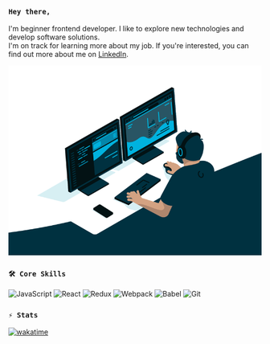 

<!-- <details>
<summary>Резюме и портфолио <img src="https://github.com/dragndroper/dragndroper/blob/main/assets/hand.gif" width="30"></a></summary>
  

[Russian](https://drive.google.com/file/d/1awZUpNWjUZttDM3QbYwWb3CT2sZAPqli/view?usp=sharing)  
[English](https://drive.google.com/file/d/1qD5ovceTERrKggfGhqJXABTomcZLtUTA/view?usp=sharing)
</details>
 -->
###  `Hey there,` 

I'm beginner frontend developer. I like to explore new technologies and develop software solutions.  
I'm on track for learning more about my job. If you're interested, you can find out more about me on [LinkedIn](https://www.linkedin.com/in/dragndroper/).


[![Header](https://github.com/dragndroper/dragndroper/blob/main/assets/computer.gif)](#)

### `🛠 Core Skills`  

![JavaScript](https://img.shields.io/badge/-JavaScript-003140?style=for-the-badge&logo=javaScript&logoColor=E9D54D)
![React](https://img.shields.io/badge/-React-003140?style=for-the-badge&logo=React&logoColor=61dafb)
![Redux](https://img.shields.io/badge/-Redux-003140?style=for-the-badge&logo=Redux&logoColor=764bbc)
![Webpack](https://img.shields.io/badge/-WebPack-003140?style=for-the-badge&logo=WebPack&logoColor=114873)
![Babel](https://img.shields.io/badge/-Babel-003140?style=for-the-badge&logo=Babel&logoColor=F9DC3E)
![Git](https://img.shields.io/badge/-Git-003140?style=for-the-badge&logo=Git&logoColor=#F04F33)

### `⚡ Stats`  

[![wakatime](https://wakatime.com/badge/user/a3544e78-28d0-4553-bc2e-6cf758747cb3.svg?style=flat-square)](https://wakatime.com/@a3544e78-28d0-4553-bc2e-6cf758747cb3)





